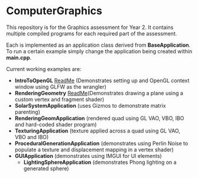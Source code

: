 # ComputerGraphics

This repository is for the Graphics assessment for Year 2. It contains multiple compiled programs for each required part of the assessment.

Each is implemented as an application class derived from <b>BaseApplication</b>. To run a certain example simply change the application being created within <b>main.cpp</b>.

Current working examples are:

- <b>IntroToOpenGL</b> [ReadMe](https://docs.google.com/document/d/1IJtbUiv4CHTNCCFirTcbIrJLG3M_SDe69oCyLwc9VXA/edit?usp=sharing) (Demonstrates setting up and OpenGL context window using GLFW as the wrangler)
- <b>RenderingGeometry</b> [ReadMe](https://docs.google.com/document/d/1CiJHh5O7DcQRhr8fZIBz0Rn27rjLUC5KNMHLDtJHbd0/edit?usp=sharing)(Demonstrates drawing a plane using a custom vertex and fragment shader)
- <b>SolarSystemApplication</b> (uses Gizmos to demonstrate matrix parenting)
- <b>RenderingGeomApplication</b> (rendered quad using GL VAO, VBO, IBO and hard-coded shader program)
- <b>TexturingApplication</b> (texture applied across a quad using GL VAO, VBO and IBO)
- <b>ProceduralGenerationApplication</b> (demonstrates using Perlin Noise to populate a texture and displacement mapping in a vertex shader)
- <b>GUIApplication</b> (demonstrates using IMGUI for UI elements)
  - <b>LightingSphereApplication</b> (demonstrates Phong lighting on a generated sphere)
